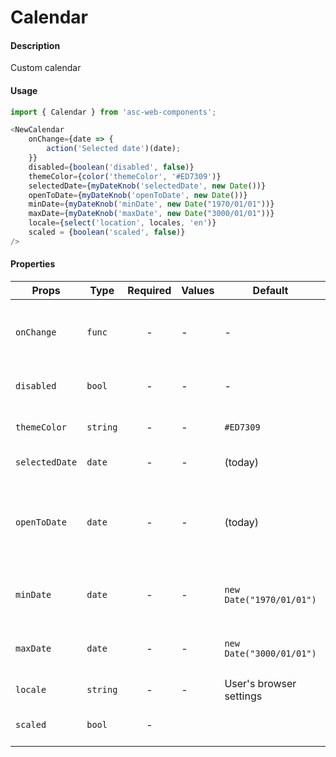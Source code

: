 # Calendar

#### Description

Custom calendar

#### Usage

```js
import { Calendar } from 'asc-web-components';

<NewCalendar
    onChange={date => {
        action('Selected date')(date);
    }}
    disabled={boolean('disabled', false)}
    themeColor={color('themeColor', '#ED7309')}
    selectedDate={myDateKnob('selectedDate', new Date())}
    openToDate={myDateKnob('openToDate', new Date())}
    minDate={myDateKnob('minDate', new Date("1970/01/01"))}
    maxDate={myDateKnob('maxDate', new Date("3000/01/01"))}
    locale={select('location', locales, 'en')}
    scaled = {boolean('scaled', false)}
/>
```

#### Properties


| Props        | Type     | Required | Values | Default | Description                             |
| ------------ | -------- | :------: | ------ | ------- | --------------------------------------- |
| `onChange`   | `func`   |    -     | -      | -       | Function called when the user select a day |
| `disabled`   | `bool`   |    -     | -      | -       | Disabled react-calendar |
| `themeColor` | `string` |    -     | -      | `#ED7309`       | Color of the selected day  |
| `selectedDate`   | `date`   |    -     | -      | (today)  | Selected date value  |
| `openToDate`   | `date`   |    -     | -      | (today)  | The beginning of a period that shall be displayed by default |
| `minDate`   | `date`   |    -     | -      | `new Date("1970/01/01")`  | Minimum date that the user can select.  |
| `maxDate`   | `date`   |    -     | -      | `new Date("3000/01/01")`  | Maximum date that the user can select.  |
| `locale`   | `string`   |    -     | -      | User's browser settings       | Browser locale  |
| `scaled` | `bool`   |    -     |       |  | Selected calendar size |